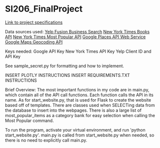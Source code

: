 # SI206_FinalProject

[Link to project specifications](https://docs.google.com/document/d/19vyyYe2d-VGWf_sN3y82lbJaitR4eN-LitTRz2COu1Q/edit)

Data sources used:
    [Yelp Fusion Business Search](https://www.yelp.com/developers/documentation/v3/business_search)
    [New York Times Books API](https://developer.nytimes.com/books_api.json)
    [New York Times Most Popular API](https://developer.nytimes.com/most_popular_api_v2.json)
    [Google Places API Web Service](https://developers.google.com/places/web-service/search)
    [Google Maps Geocoding API](https://developers.google.com/maps/documentation/geocoding/intro)

Keys needed:
    Google API Key
    New York Times API Key
    Yelp Client ID and API Key

See sample_secret.py for formatting and how to implement.


INSERT PLOTLY INSTRUCTIONS
INSERT REQUIREMENTS.TXT INSTRUCTIONS


Brief Overview: The most important functions in my code are in main.py, which contain all of the API call functions. Each function calls the API in its name. As for start_website.py, that is used for Flask to create the website based off of templates. There are classes used when SELECTing data from the database to insert into the webpages. There is also a large list of most_popular_items as a category bank for easy selection when calling the Most Popular command.

To run the program, activate your virtual environment, and run 'python start_website.py'. main.py is called from start_website.py when needed, so there is no need to explicitly call main.py.
